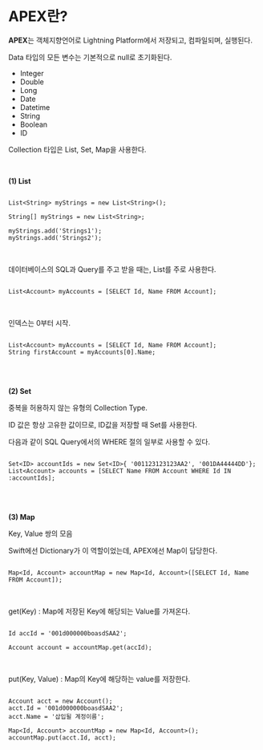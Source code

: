 APEX란?
=========================

**APEX**는 객체지향언어로 Lightning Platform에서 저장되고, 컴파일되며, 실행된다.   

Data 타입의 모든 변수는 기본적으로 null로 초기화된다.   

- Integer
- Double
- Long
- Date
- Datetime
- String
- Boolean
- ID

Collection 타입은 List, Set, Map을 사용한다.   

</br>

**(1) List**



```Apex

List<String> myStrings = new List<String>();

String[] myStrings = new List<String>;

myStrings.add('Strings1');
myStrings.add('Strings2');

```

</br>

데이터베이스의 SQL과 Query를 주고 받을 때는, List를 주로 사용한다.   

```Apex

List<Account> myAccounts = [SELECT Id, Name FROM Account];

```

</br>

인덱스는 0부터 시작.

```Apex

List<Account> myAccounts = [SELECT Id, Name FROM Account];
String firstAccount = myAccounts[0].Name;

```

</br></br>

**(2) Set**

중복을 허용하지 않는 유형의 Collection Type.      

ID 값은 항상 고유한 값이므로, ID값을 저장할 때 Set를 사용한다.    

다음과 같이 SQL Query에서의 WHERE 절의 일부로 사용할 수 있다.    

```Apex

Set<ID> accountIds = new Set<ID>{ '001123123123AA2', '001DA44444DD'};
List<Account> accounts = [SELECT Name FROM Account WHERE Id IN :accountIds];

```

</br></br>

**(3) Map** 

Key, Value 쌍의 모음

Swift에선 Dictionary가 이 역할이었는데, APEX에선 Map이 담당한다.    

```Apex

Map<Id, Account> accountMap = new Map<Id, Account>([SELECT Id, Name FROM Account]);

```

</br>

get(Key) : Map에 저장된 Key에 해당되는 Value를 가져온다.   

```Apex

Id accId = '001d000000boasdSAA2';

Account account = accountMap.get(accId);

```

</br>

put(Key, Value) : Map의 Key에 해당하는 value를 저장한다.

```Apex

Account acct = new Account();
acct.Id = '001d000000boasdSAA2';
acct.Name = '삽입될 계정이름';

Map<Id, Account> accountMap = new Map<Id, Account>();
accountMap.put(acct.Id, acct);

```













